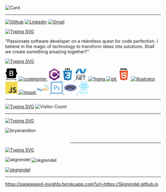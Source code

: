 ![Card](https://github.com/Skgrendel/Skgrendel/assets/20147339/4238f143-d2a6-43f5-89b6-d3c496ef0ac4)

***
[![Github](https://img.shields.io/badge/-Github-000?style=flat&logo=Github&logoColor=white)](https://github.com/Skgrendel)
[![Linkedin](https://img.shields.io/badge/-LinkedIn-blue?style=flat&logo=Linkedin&logoColor=white)](https://www.linkedin.com/in/bryan-andion)
[![Gmail](https://img.shields.io/badge/-Gmail-c14438?style=flat&logo=Gmail&logoColor=white)](mailto:bryan.andion@gmail.com)

[![Typing SVG](https://readme-typing-svg.demolab.com?font=Fira+Code&pause=1000&color=A7A7A7&random=false&width=435&lines=About+Me)](https://git.io/typing-svg)
<p  align="left">"Passionate software developer on a relentless quest for code perfection. I believe in the magic of technology to transform ideas into solutions. Shall we create something amazing together?"</p>

[![Typing SVG](https://readme-typing-svg.demolab.com?font=Fira+Code&pause=1000&color=A7A7A7&random=false&width=435&lines=Languages+and+Tools%3A)](https://git.io/typing-svg)
<p align="left"> <a href="https://getbootstrap.com" target="_blank" rel="noreferrer"> 
  <img src="https://raw.githubusercontent.com/devicons/devicon/master/icons/bootstrap/bootstrap-plain-wordmark.svg" alt="bootstrap" width="40" height="40"/> </a> <a href="https://codeigniter.com" target="_blank" rel="noreferrer"> <img src="https://cdn.worldvectorlogo.com/logos/codeigniter.svg" alt="codeigniter" width="40" height="40"/> </a> <a href="https://www.w3schools.com/cs/" target="_blank" rel="noreferrer"> <img src="https://raw.githubusercontent.com/devicons/devicon/master/icons/csharp/csharp-original.svg" alt="csharp" width="40" height="40"/> </a> <a href="https://www.w3schools.com/css/" target="_blank" rel="noreferrer"> <img src="https://raw.githubusercontent.com/devicons/devicon/master/icons/css3/css3-original-wordmark.svg" alt="css3" width="40" height="40"/> </a> <a href="https://dotnet.microsoft.com/" target="_blank" rel="noreferrer"> <img src="https://raw.githubusercontent.com/devicons/devicon/master/icons/dot-net/dot-net-original-wordmark.svg" alt="dotnet" width="40" height="40"/> </a> <a href="https://www.figma.com/" target="_blank" rel="noreferrer"> <img src="https://www.vectorlogo.zone/logos/figma/figma-icon.svg" alt="figma" width="40" height="40"/> </a> <a href="https://git-scm.com/" target="_blank" rel="noreferrer"> <img src="https://www.vectorlogo.zone/logos/git-scm/git-scm-icon.svg" alt="git" width="40" height="40"/> </a> <a href="https://www.w3.org/html/" target="_blank" rel="noreferrer"> <img src="https://raw.githubusercontent.com/devicons/devicon/master/icons/html5/html5-original-wordmark.svg" alt="html5" width="40" height="40"/> </a> <a href="https://www.adobe.com/in/products/illustrator.html" target="_blank" rel="noreferrer"> <img src="https://www.vectorlogo.zone/logos/adobe_illustrator/adobe_illustrator-icon.svg" alt="illustrator" width="40" height="40"/> </a> <a href="https://developer.mozilla.org/en-US/docs/Web/JavaScript" target="_blank" rel="noreferrer"> <img src="https://raw.githubusercontent.com/devicons/devicon/master/icons/javascript/javascript-original.svg" alt="javascript" width="40" height="40"/> </a> <a href="https://www.microsoft.com/en-us/sql-server" target="_blank" rel="noreferrer"> <img src="https://www.svgrepo.com/show/303229/microsoft-sql-server-logo.svg" alt="mssql" width="40" height="40"/> </a> <a href="https://www.mysql.com/" target="_blank" rel="noreferrer"> <img src="https://raw.githubusercontent.com/devicons/devicon/master/icons/mysql/mysql-original-wordmark.svg" alt="mysql" width="40" height="40"/> </a> <a href="https://www.photoshop.com/en" target="_blank" rel="noreferrer"> <img src="https://raw.githubusercontent.com/devicons/devicon/master/icons/photoshop/photoshop-line.svg" alt="photoshop" width="40" height="40"/> </a> <a href="https://www.php.net" target="_blank" rel="noreferrer"> <img src="https://raw.githubusercontent.com/devicons/devicon/master/icons/php/php-original.svg" alt="php" width="40" height="40"/> </a> <a href="https://reactjs.org/" target="_blank" rel="noreferrer"> <img src="https://raw.githubusercontent.com/devicons/devicon/master/icons/react/react-original-wordmark.svg" alt="react" width="40" height="40"/> </a> </p>

***

[![Typing SVG](https://readme-typing-svg.demolab.com?font=Fira+Code&pause=1000&color=A7A7A7&random=false&width=435&lines=Visitors)](https://git.io/typing-svg)
![Visitor Count](https://profile-counter.glitch.me/Skgrendel/count.svg)

***

[![Typing SVG](https://readme-typing-svg.demolab.com?font=Fira+Code&pause=1000&color=A7A7A7&random=false&width=435&lines=Support%3A)](https://git.io/typing-svg)
<p><a href="https://ko-fi.com/bryanandion"> <img align="left" src="https://cdn.ko-fi.com/cdn/kofi3.png?v=3" height="50" width="210" alt="bryanandion" /></a></p><br><br>

***

[![Typing SVG](https://readme-typing-svg.demolab.com?font=Fira+Code&pause=1000&color=A7A7A7&random=false&width=435&lines=Stats)](https://git.io/typing-svg)
<p><img align="left" src="https://github-readme-stats.vercel.app/api/top-langs?username=Skgrendel&show_icons=true&locale=en&layout=compact" alt="skgrendel" /></p>

<p>&nbsp;<img align="center" src="https://github-readme-stats.vercel.app/api?username=Skgrendel&show_icons=true&locale=en" alt="skgrendel" /></p>

<p align="left"> <a href="https://github.com/ryo-ma/github-profile-trophy"><img src="https://github-profile-trophy.vercel.app/?username=skgrendel" alt="skgrendel" /></a> </p>

***

https://pagespeed-insights.herokuapp.com?url=https://Skgrendel.github.io




